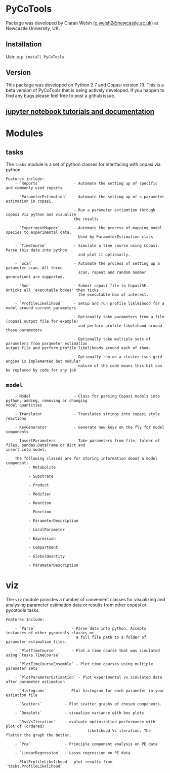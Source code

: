 # PyCoTools

Package was developed by Ciaran Welsh (c.welsh2@newcastle.ac.uk) at Newcastle University, UK. 


## Installation 
Use:
    `pip install PyCoTools` 
        
## Version 
        
This package was developed on Python 2.7 and Copasi version 19. This is a beta version of PyCoTools that is being actively developed. If you happen to find any bugs please feel free to post a github issue.

## [jupyter notebook tutorials and documentation](pycotools.readthedocs.io)




# Modules

## tasks

The `tasks` module is a set of python classes for interfacing with copasi via python. 


    Features include:
        - `Reports`               - Automate the setting up of specific and commonly used reports
        
        - `ParameterEstimation`   - Automate the setting up of a parameter estimation in copasi. 
                                
                                  - Run a parameter estiamtion through copasi Via python and visualize 
                                  the results
        
        - `ExperimentMapper`      - Automate the process of mapping model species to experimental data. 
                                    Used by ParameterEstimation class
        
        - `TimeCourse`            - Simulate a time course using Copasi. Parse this data into python 
                                    and plot it optionally. 
        
        - `Scan`                  - Automate the process of setting up a parameter scan. All three 
                                    scan, repeat and random number generation) are supported. 
        
        - `Run`                   - Submit copasi file to CopasiSE. Unticks all 'executable boxes' then ticks 
                                    the executable box of interest. 
                                  
        - `ProfileLikelihood`     - Setup and run profile likleihood for a model around current parameters
                                
                                  - Optionally take parameters from a file (copasi output file for example) 
                                    and perform profile likelihood around these parameters
                                
                                  - Optionally take multiple sets of parameters from parameter estimation                                        output file and perform profile likelihoods around each of them. 
                                
                                  - Optionally run on a cluster (sun grid engine is implemented but modular 
                                    nature of the code means this bit can be replaced by code for any job
## `model`  
        
        - Model                   - Class for parsing Copasi models into python, adding, removing or changing                                     model quantities
        
        - Translator              - Translates strings into copasi style reactions
        
        - KeyGenerator            - Generate new keys on the fly for model components
        
        - InsertParameters        - Take parameters from file, folder of files, pandas.DataFrame or dict and                                     insert into model. 
        
        The following classes are for storing information about a model component:
              - Metabolite  
        
              - Substrate
              
              - Product
              
              - Modifier
              
              - Reaction
              
              - Function
              
              - ParameterDescription
              
              - LocalParameter
              
              - Expression
              
              - Compartment
              
              - GlobalQuantity
              
              - ParameterDescription
              
                                  
# viz 

The `viz` module provides a number of convenient classes for visualizing and analysing parameter estimation data or results from other copasi or pycotools tasks. 
    
    Features Include:
        
        - `Parse`                - Parse data into python. Accepts instances of other pycotools classes or
                                   a full file path to a folder of parameter estimation files. 
        
        - `PlotTimeCourse`       - Plot a time course that was simulated using `tasks.TimeCourse`
        
        - `PlotTimeCourseEnsemble` - Plot time courses using multiple parameter sets
        
        - `PlotParameterEstimation` - Plot experimental vs simulated data after parameter estimation
        
        - `Histograms`         - Plot histogram for each parameter in your estiation file
        
        - `Scatters`          - Plot scatter graphs of chosen components. 
        
        - `Boxplots`          - visualize variance with box plots
        
        - `RssVsIteration`    - evaluate optimization performance with plot of (ordered) 
                                        likelihood Vs iteration. The flatter the graph the better. 
        
        - `Pca`               - Principle component analysis on PE data

      	- `LinearRegression`  - Lasso regression on PE data 
      	
      	- PlotProfileLikelihood - plot results from `tasks.ProfileLikelihood`
 
